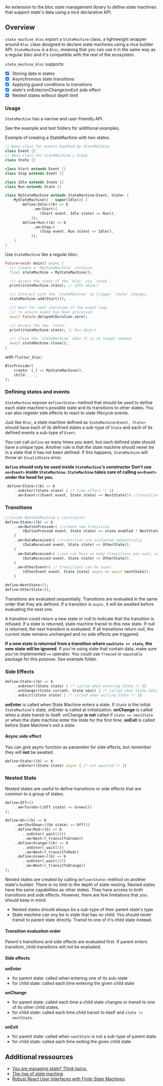 An extension to the bloc state management library to define state machines that support state's data using a nice declarative API.

## Overview

`state_machine_bloc` export a `StateMachine` class, a lightweight wrapper around `Bloc` class designed to declare state machines using a nice builder API.
`StateMachine` _is_ a `Bloc`, meaning that you can use it in the same way as a regular bloc and it's compatible with the rest of the ecosystem.

`state_machine_bloc` supports:

* [X] Storing data in states
* [X] Asynchronous state transitions
* [X] Applying guard conditions to transitions
* [X] state's onEnter/onChange/onExit side effect
* [X] Nested states without depth limit

### Usage

`StateMachine` has a narrow and user-friendly API.

See the example and test folders for additional examples.

Example of creating a StateMachine with two states:

```dart
// Base class for events handled by StateMachine
class Event {}
// Base class for StateMachine's State
class State {}

class Start extends Event {}
class Stop extends Event {}

class Idle extends State {}
class Run extends State {}

class MyStateMachine extends StateMachine<Event, State> {
    MyStateMachine() : super(Idle()) {
        define<Idle>((b) => b
            ..on<Start>(
                (Start event, Idle state) => Run(),
            ));
        define<Run>((b) => b
            ..on<Stop>(
                (Stop event, Run state) => Idle(),
            ));
    }
}
```
Use `StateMachine` like a regular bloc:

```dart
Future<void> main() async {
  /// Create a `MyStateMachine` instance.
  final stateMachine = MyStateMachine();

  /// Access the state of the `bloc` via `state`.
  print(stateMachine.state); // Idle object

  /// Interact with the `stateMachine` to trigger `state` changes.
  stateMachine.add(Start());

  /// Wait for next iteration of the event-loop
  /// to ensure event has been processed.
  await Future.delayed(Duration.zero);

  /// Access the new `state`.
  print(stateMachine.state); // Run object

  /// Close the `stateMachine` when it is no longer needed.
  await stateMachine.close();
}
```

with `flutter_bloc`:
```dart
BlocProvider(
    create: (_) => MyStateMachine(),
    child: ...,
);
```

### Defining states and events

`StateMachine` expose `define<State>` method that should be used to define each state machine's possible state and its transitions to other states. You can also register side effects to react to state lifecycle events.

Just like `Bloc`, a state machine defined as `StateMachine<Event, State>` should have each of its defined states a sub-type of `State` and each of its defined events a sub-type of `Event`.

You can call `define` as many times you want, but each defined state should have a unique type. Another rule is that the state machine should never be in a state that it has not been defined. If this happens, `StateMachine` will throw an `InvalidState` error.

**`define` should only be used inside `StateMachine`'s constructor**
**Don't use `on<Event>` inside `StateMachine`. `StateMachine` takes care of calling `on<Event>` under the hood for you.**

```dart
 define<State>((b) => b
    ..onEnter((State state) { /* Side effect */ }) 
    ..on<Event>((Event event, State state) => NextState()) //transition to NextState
```

### Transitions
```dart
//inside MyStateMachine's constructor
define<State>((b) => b
    ..on<ButtonPressed>( //create new transition
        (ButtonPressed event, State state) => state.enabled ? NextState() : null, //return null to prevent transition
    )
    ..on<DataReceived>( //transition are evaluated sequentially
        (DataReceived event, State state) => OtherState(),
    )
    ..on<DataReceived>( //you can have as many transitions you want, even of the same Event type
        (DataReceived event, State state) => OtherState(),
    )
    ..on<OtherEvent>( // transitions can be async
        (OtherEvent event, State state) async => await nextState(),
    )

define<NextState>();
define<OtherState>();
```
Transitions are evaluated sequentially. Transitions are evaluated in the same order that they are defined. If a transition is `async`, it will be awaited before evaluating the next one.

A transition could return a new state or null to indicate that the transition is refused. If a state is returned, state machine transit to this new state. If null is returned, the next transition is evaluated.
If all transitions return null, the current state remains unchanged and no side effects are triggered.

**If a new state is returned from a transition where `newState == state`, the new state will be ignored**. If you're using state that contain data, make sure you've implemented `==` operator. You could use `freezed` or `equatable` package for this purpose. See example folder.

### Side Effects
```dart
define<State>((b) => b
    ..onEnter((State state) { /* called when entering State */ })
    ..onChange((State current, State next) { /* called when State data changed */ })
    ..onExit((State state) { /* called when exiting State */ })
```

**onEnter** is called when State Machine enters a state. If `State` is the initial `StateMachine`'s state, onEnter is called at initialization.
**onChange** is called when a state transit to itself. onChange **is not** called if `state == nextState` or when the state machine enter the state for the first time.
**onExit** is called before State Machine's exit a state.

#### Async side effect

You can give async function as parameter for side effects, but remember they will **not** be awaited.
```dart
define<State>((b) => b
    ..onEnter((State state) async { /* not awaited */ })
```

### Nested State

Nested states are useful to define transitions or side effects that are common to a group of states.

```dart
define<Off>()
    ..on<TurnOn>((Off state) => Green())
);

define<On>((b) => b
    ..on<ShutDown>((On state) => Off())
    ..define<Red>((b) => b
        ..onEnter(_wait(30))
        ..on<Next>(_transitToGreen))
    ..define<Orange>((b) => b
        ..onEnter(_wait(5))
        ..on<Next>(_transitToRed))
    ..define<Green>((b) => b
        ..onEnter(_wait(25))
        ..on<Next>(_transitToOrange))
);
```

Nested states are created by calling `define<State>` method on another state's builder. There is no limit to the depth of state nesting. Nested states have the same capabilities as other states. They have access to both transitions and side effects. However, there are few limitations that you should keep in mind:
- Nested states should always be a sub-type of their parent state's type
- State machine can ony be in state that has no child. You should never transit to parent state directly. Transit to one of it's child state instead.

#### Transition evaluation order
Parent's transitions and side effects are evaluated first. If parent enters transition, child transitions will not be evaluated.

#### Side effects
**onEnter**
- for parent state: called when entering one of its sub-state
- for child state: called each time entering the given child state

**onChange**
- for parent state: called each time a child state changes or transit to one of its other child states.
- for child state: called each time child transit to itself and `state != nextState`. 

**onExit**
- for parent state: called when `nextState` is not a sub-type of parent state.
- for child state: called each time exiting the given child state

## Additional ressources

* [You are managing state? Think twice.](https://krasimirtsonev.com/blog/article/managing-state-in-javascript-with-state-machines-stent)
* [The rise of state machine](https://www.smashingmagazine.com/2018/01/rise-state-machines/)
* [Robust React User Interfaces with Finite State Machines](https://css-tricks.com/robust-react-user-interfaces-with-finite-state-machines/)
